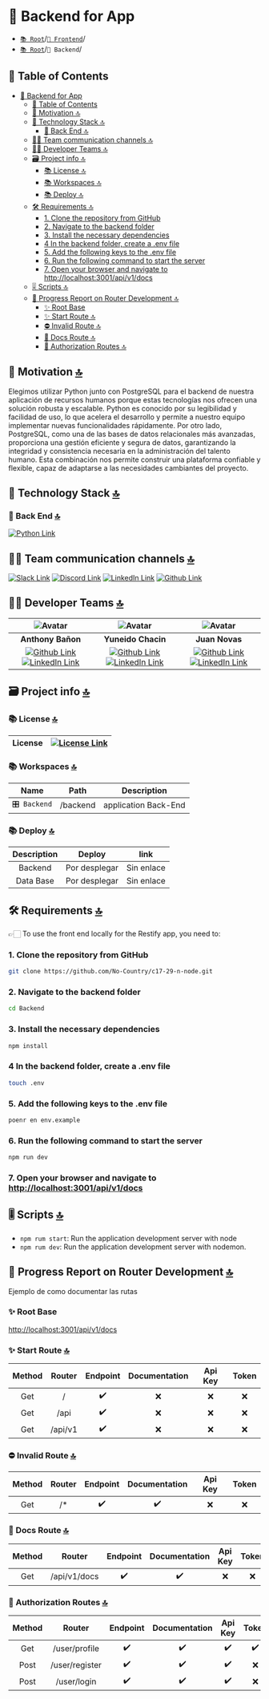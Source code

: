 # 📘 Backend for App

- [`📚 Root`](../README.md)/[`📕 Frontend`](../Frontend/README.MD)/
- [`📚 Root`](../README.md)/`📘 Backend`/

## 📖 Table of Contents

- [📘 Backend for App](#-backend-for-app)
  - [📖 Table of Contents](#-table-of-contents)
  - [👀 Motivation 🔝](#-motivation-)
  - [🧰 Technology Stack 🔝](#-technology-stack-)
    - [🧰 Back End 🔝](#-back-end-)
  - [🤵‍♂️ Team communication channels 🔝](#️-team-communication-channels-)
  - [🧑‍💻 Developer Teams 🔝](#-developer-teams-)
  - [🗃️ Project info 🔝](#️-project-info-)
    - [📚 License 🔝](#-license-)
    - [📚 Workspaces 🔝](#-workspaces-)
    - [📚 Deploy 🔝](#-deploy-)
  - [🛠️ Requirements 🔝](#️-requirements-)
    - [1. Clone the repository from GitHub](#1-clone-the-repository-from-github)
    - [2. Navigate to the backend folder](#2-navigate-to-the-backend-folder)
    - [3. Install the necessary dependencies](#3-install-the-necessary-dependencies)
    - [4 In the backend folder, create a .env file](#4-in-the-backend-folder-create-a-env-file)
    - [5. Add the following keys to the .env file](#5-add-the-following-keys-to-the-env-file)
    - [6. Run the following command to start the server](#6-run-the-following-command-to-start-the-server)
    - [7. Open your browser and navigate to http://localhost:3001/api/v1/docs](#7-open-your-browser-and-navigate-to-httplocalhost3001apiv1docs)
  - [🎚️ Scripts 🔝](#️-scripts-)
  - [🩻 Progress Report on Router Development 🔝](#-progress-report-on-router-development-)
    - [✨ Root Base](#-root-base)
    - [✨ Start Route 🔝](#-start-route-)
    - [⛔ Invalid Route 🔝](#-invalid-route-)
    - [📑 Docs Route 🔝](#-docs-route-)
    - [🔐 Authorization Routes 🔝](#-authorization-routes-)

## 👀 Motivation [🔝](#-backend-for-app)

Elegimos utilizar Python junto con PostgreSQL para el backend de nuestra aplicación de recursos humanos porque estas tecnologías nos ofrecen una solución robusta y escalable. Python es conocido por su legibilidad y facilidad de uso, lo que acelera el desarrollo y permite a nuestro equipo implementar nuevas funcionalidades rápidamente. Por otro lado, PostgreSQL, como una de las bases de datos relacionales más avanzadas, proporciona una gestión eficiente y segura de datos, garantizando la integridad y consistencia necesaria en la administración del talento humano. Esta combinación nos permite construir una plataforma confiable y flexible, capaz de adaptarse a las necesidades cambiantes del proyecto.

## 🧰 Technology Stack [🔝](#-backend-for-app)

### 🧰 Back End [🔝](#-backend-for-app)

[![Python Link](https://img.shields.io/badge/Python-%20%233776AB?style=for-the-badge&logo=Python&logoColor=%23FFFFFF 'Python Link')](https://www.python.org/)

## 🤵‍♂️ Team communication channels [🔝](#-backend-for-app)

[![Slack Link](https://img.shields.io/badge/Slack-4A154B?style=for-the-badge&logo=slack&logoColor=white "Slack Link")](https://slack.com) [![Discord Link](https://img.shields.io/badge/Discord-7289DA?style=for-the-badge&logo=discord&logoColor=white "Discord Link")](https://discord.com) [![LinkedIn Link](https://img.shields.io/badge/LinkedIn-0077B5?style=for-the-badge&logo=linkedin&logoColor=white "LinkedIn Link")](https://linkedIn.com) [![Github Link](https://img.shields.io/badge/github-%23121011.svg?&style=for-the-badge&logo=github&logoColor=white 'Github Link')](https://github.com/No-Country-simulation/s18-03-m-python-react)

## 🧑‍💻 Developer Teams [🔝](#-backend-for-app)

| ![Avatar](https://avatars.githubusercontent.com/u/139293883?s=96&v=4) | ![Avatar](https://avatars.githubusercontent.com/u/146007178?s=96&v=4) | ![Avatar](https://avatars.githubusercontent.com/u/162047014?s=96&v=4) |
|:-:|:-:|:-:|
| **Anthony Bañon** | **Yuneido Chacin**  | **Juan Novas**  |
| [![Github Link](https://img.shields.io/badge/github-%23121011.svg?&style=for-the-badge&logo=github&logoColor=white 'Github Link')](https://github.com/anthonybanion)[![LinkedIn Link](https://img.shields.io/badge/linkedin%20-%230077B5.svg?&style=for-the-badge&logo=linkedin&logoColor=white 'LinkedIn Link')](https://www.linkedin.com/in/anthonybanion/) | [![Github Link](https://img.shields.io/badge/github-%23121011.svg?&style=for-the-badge&logo=github&logoColor=white 'Github Link')](https://github.com/yjchf)[![LinkedIn Link](https://img.shields.io/badge/linkedin%20-%230077B5.svg?&style=for-the-badge&logo=linkedin&logoColor=white 'LinkedIn Link')](https://www.linkedin.com/in/yuneidochacin/) | [![Github Link](https://img.shields.io/badge/github-%23121011.svg?&style=for-the-badge&logo=github&logoColor=white 'Github Link')](https://github.com/JuanNovas)[![LinkedIn Link](https://img.shields.io/badge/linkedin%20-%230077B5.svg?&style=for-the-badge&logo=linkedin&logoColor=white 'LinkedIn Link')](https://www.linkedin.com/in/juan-novas/) |


## 🗃️ Project info [🔝](#-backend-for-app)

### 📚 License [🔝](#-backend-for-app)

| License | [![License Link](https://img.shields.io/badge/MIT-FF0000?style=for-the-badge&logo=amazoniam&logoColor=white "License Link")](./LICENSE.MD) |
| :-----: | :----------------------------------------------------------------------------------------------------------------------------------------: |

### 📚 Workspaces [🔝](#-backend-for-app)

|     Name     |   Path   |     Description      |
| :----------: | :------: | :------------------: |
| `🎛️ Backend` | /backend | application Back-End |

### 📚 Deploy [🔝](#-backend-for-app)

| Description |                                                                                 Deploy                                                                                 |                                link                                 |
| :---------: | :--------------------------------------------------------------------------------------------------------------------------------------------------------------------: | :-----------------------------------------------------------------: |
|   Backend | Por desplegar | Sin enlace |
|  Data Base | Por desplegar | Sin enlace |

## 🛠️ Requirements [🔝](#-backend-for-app)

👉🏻 To use the front end locally for the Restify app, you need to:

### 1. Clone the repository from GitHub

```sh
git clone https://github.com/No-Country/c17-29-n-node.git
```

### 2. Navigate to the backend folder

```sh
cd Backend
```

### 3. Install the necessary dependencies

```sh
npm install
```

### 4 In the backend folder, create a .env file

```sh
touch .env
```

### 5. Add the following keys to the .env file

```sh
poenr en env.example
```

### 6. Run the following command to start the server

```sh
npm run dev
```

### 7. Open your browser and navigate to [http://localhost:3001/api/v1/docs](http://localhost:3001/api/v1/docs)

## 🎚️ Scripts [🔝](#-backend-for-app)

- `npm rum start`: Run the application development server with node
- `npm rum dev`: Run the application development server with nodemon.

## 🩻 Progress Report on Router Development [🔝](#-backend-for-app)

Ejemplo de como documentar las rutas

### ✨ Root Base

[http://localhost:3001/api/v1/docs](http://localhost:3001/api/v1/docs)

### ✨ Start Route [🔝](#-backend-for-app)

| Method | Router  | Endpoint | Documentation | Api Key | Token |
| :----: | :-----: | :------: | :-----------: | :-----: | :---: |
|  Get   |    /    |    ✔️    |      ❌       |   ❌    |  ❌   |
|  Get   |  /api   |    ✔️    |      ❌       |   ❌    |  ❌   |
|  Get   | /api/v1 |    ✔️    |      ❌       |   ❌    |  ❌   |

### ⛔ Invalid Route [🔝](#-backend-for-app)

| Method | Router | Endpoint | Documentation | Api Key | Token |
| :----: | :----: | :------: | :-----------: | :-----: | :---: |
|  Get   |  /\*   |    ✔️    |      ✔️       |   ❌    |  ❌   |

### 📑 Docs Route [🔝](#-backend-for-app)

| Method |    Router    | Endpoint | Documentation | Api Key | Token |
| :----: | :----------: | :------: | :-----------: | :-----: | :---: |
|  Get   | /api/v1/docs |    ✔️    |      ✔️       |   ❌    |  ❌   |

### 🔐 Authorization Routes [🔝](#-backend-for-app)

| Method |     Router     | Endpoint | Documentation | Api Key | Token |
| :----: | :------------: | :------: | :-----------: | :-----: | :---: |
|  Get   | /user/profile  |    ✔️    |      ✔️       |   ✔️    |  ✔️   |
|  Post  | /user/register |    ✔️    |      ✔️       |   ✔️    |  ❌   |
|  Post  |  /user/login   |    ✔️    |      ✔️       |   ✔️    |  ❌   |
